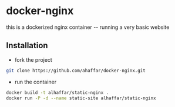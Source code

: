 # docker-nginx

this is a dockerized nginx container -- running a very basic website

## Installation

* fork the project
```bash
git clone https://github.com/ahaffar/docker-nginx.git
```

* run the container 
``` bash
docker build -t alhaffar/static-nginx .
docker run -P -d --name static-site alhaffar/static-nginx
```

